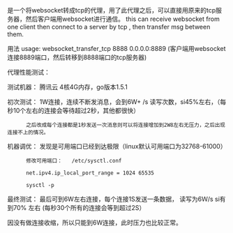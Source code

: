 是一个将websocket转成tcp的代理，用了此代理之后，可以直接用原来的tcp服务器，然后客户端用websocket进行通信。
this can receive websocket from one client then connect to a server by tcp , then transfer msg between them.

用法 usage:  websocket_transfer_tcp   8888    0.0.0.0:8889   (客户端用websocket连接8889端口，然后转移到8888端口的tcp服务器)

代理性能测试：

测试机器： 腾讯云 4核4G内存，go版本1.5.1

初次测试： 1W连接，连续不断发消息，会到6W+ /s 读写次数，si45%左右，（每秒10个左右的连接会等待超过2秒，其他都很快）

		  之后改成每个连接都是1秒发送一次消息则可以将连接增加到2W8左右无压力，之后出现连接不上的情况。
		  
机器调优： 发现是可用端口已经到达极限（linux默认可用端口为32768-61000） 

		  修改可用端口：   /etc/sysctl.conf
		  
		  net.ipv4.ip_local_port_range = 1024 65535
		  
		  sysctl -p
		  
最终测试： 最后可到6W左右连接，每个连接1S发送一条数据， 读写为6Ｗ/s si有到70% 左右 (每秒30个所有的连接会等到超过2S）


因没有做连接收缩，所以只能到6W连接，此时压力也比较正常。

